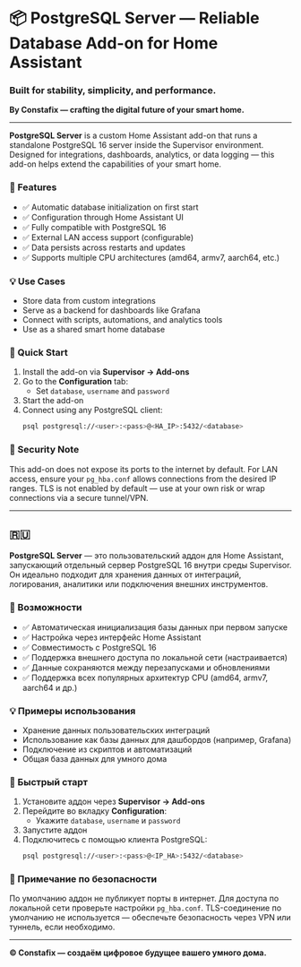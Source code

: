 # 📦 PostgreSQL Server — Reliable Database Add-on for Home Assistant  
### Built for stability, simplicity, and performance.  
**By Constafix — crafting the digital future of your smart home.**

--- 

**PostgreSQL Server** is a custom Home Assistant add-on that runs a standalone PostgreSQL 16 server inside the Supervisor environment. Designed for integrations, dashboards, analytics, or data logging — this add-on helps extend the capabilities of your smart home.

### 🔧 Features
- ✅ Automatic database initialization on first start
- ✅ Configuration through Home Assistant UI
- ✅ Fully compatible with PostgreSQL 16
- ✅ External LAN access support (configurable)
- ✅ Data persists across restarts and updates
- ✅ Supports multiple CPU architectures (amd64, armv7, aarch64, etc.)

### 💡 Use Cases
- Store data from custom integrations
- Serve as a backend for dashboards like Grafana
- Connect with scripts, automations, and analytics tools
- Use as a shared smart home database

### 🚀 Quick Start
1. Install the add-on via **Supervisor → Add-ons**
2. Go to the **Configuration** tab:
   - Set `database`, `username` and `password`
3. Start the add-on
4. Connect using any PostgreSQL client:
   ```bash
   psql postgresql://<user>:<pass>@<HA_IP>:5432/<database>
   ```

### 🔐 Security Note
This add-on does not expose its ports to the internet by default. For LAN access, ensure your `pg_hba.conf` allows connections from the desired IP ranges. TLS is not enabled by default — use at your own risk or wrap connections via a secure tunnel/VPN.

---

## 🇷🇺 

**PostgreSQL Server** — это пользовательский аддон для Home Assistant, запускающий отдельный сервер PostgreSQL 16 внутри среды Supervisor. Он идеально подходит для хранения данных от интеграций, логирования, аналитики или подключения внешних инструментов.

### 🔧 Возможности
- ✅ Автоматическая инициализация базы данных при первом запуске
- ✅ Настройка через интерфейс Home Assistant
- ✅ Совместимость с PostgreSQL 16
- ✅ Поддержка внешнего доступа по локальной сети (настраивается)
- ✅ Данные сохраняются между перезапусками и обновлениями
- ✅ Поддержка всех популярных архитектур CPU (amd64, armv7, aarch64 и др.)

### 💡 Примеры использования
- Хранение данных пользовательских интеграций
- Использование как базы данных для дашбордов (например, Grafana)
- Подключение из скриптов и автоматизаций
- Общая база данных для умного дома

### 🚀 Быстрый старт
1. Установите аддон через **Supervisor → Add-ons**
2. Перейдите во вкладку **Configuration**:
   - Укажите `database`, `username` и `password`
3. Запустите аддон
4. Подключитесь с помощью клиента PostgreSQL:
   ```bash
   psql postgresql://<user>:<pass>@<IP_HA>:5432/<database>
   ```

### 🔐 Примечание по безопасности
По умолчанию аддон не публикует порты в интернет. Для доступа по локальной сети проверьте настройки `pg_hba.conf`. TLS-соединение по умолчанию не используется — обеспечьте безопасность через VPN или туннель, если необходимо.

---

**© Constafix — создаём цифровое будущее вашего умного дома.**